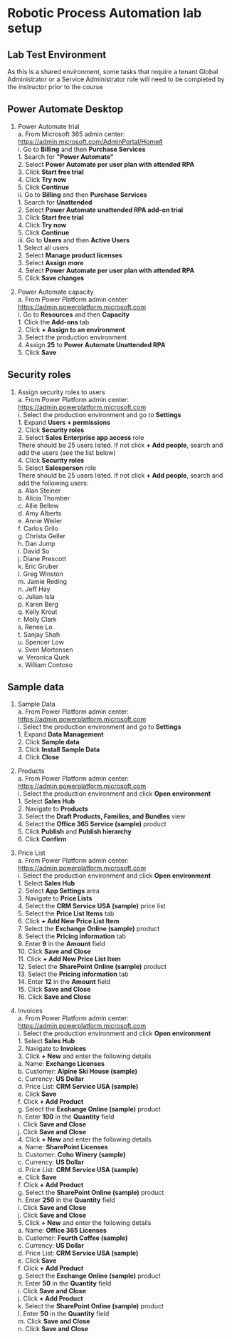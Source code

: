# **Robotic Process Automation lab setup**

## **Lab Test Environment**

As this is a shared environment, some tasks that require a tenant Global Administrator or a Service Administrator role will need to be completed by the instructor prior to the course

## **Power Automate Desktop**

1. Power Automate trial  
    a. From Microsoft 365 admin center: <https://admin.microsoft.com/AdminPortal/Home#>  
        i. Go to **Billing** and then **Purchase Services**  
            1. Search for **"Power Automate"**  
            2. Select **Power Automate per user plan with attended RPA**  
            3. Click **Start free trial**  
            4. Click **Try now**  
            5. Click **Continue**  
        ii. Go to **Billing** and then **Purchase Services**  
            1. Search for **Unattended**  
            2. Select **Power Automate unattended RPA add-on trial**  
            3. Click **Start free trial**  
            4. Click **Try now**  
            5. Click **Continue**  
        iii. Go to **Users** and then **Active Users**  
            1. Select all users  
            2. Select **Manage product licenses**  
            3. Select **Assign more**  
            4. Select **Power Automate per user plan with attended RPA**  
            5. Click **Save changes**

2. Power Automate capacity  
    a. From Power Platform admin center: <https://admin.powerplatform.microsoft.com>  
        i. Go to **Resources** and then **Capacity**  
            1. Click the **Add-ons** tab  
            2. Click **+ Assign to an environment**  
            3. Select the production environment  
            4. Assign **25** to **Power Automate Unattended RPA**  
            5. Click **Save**

## **Security roles**

1. Assign security roles to users  
    a. From Power Platform admin center: <https://admin.powerplatform.microsoft.com>  
        i. Select the production environment and go to **Settings**  
            1. Expand **Users + permissions**  
            2. Click **Security roles**  
            3. Select **Sales Enterprise app access** role  
                There should be 25 users listed. If not click **+ Add people**, search and add the users (see the list below)  
            4. Click **Security roles**  
            5. Select **Salesperson** role  
                There should be 25 users listed. If not click **+ Add people**, search and add the following users:  
                    a. Alan Steiner  
                    b. Alicia Thomber  
                    c. Allie Bellew  
                    d. Amy Alberts  
                    e. Annie Weiler  
                    f. Carlos Grilo  
                    g. Christa Geller  
                    h. Dan Jump  
                    i. David So  
                    j. Diane Prescott  
                    k. Eric Gruber  
                    l. Greg Winston  
                    m. Jamie Reding  
                    n. Jeff Hay  
                    o. Julian Isla  
                    p. Karen Berg  
                    q. Kelly Krout  
                    r. Molly Clark  
                    s. Renee Lo  
                    t. Sanjay Shah  
                    u. Spencer Low  
                    v. Sven Mortensen  
                    w. Veronica Quek  
                    x. William Contoso

## **Sample data**

1. Sample Data  
    a. From Power Platform admin center: <https://admin.powerplatform.microsoft.com>  
        i. Select the production environment and go to **Settings**  
            1. Expand **Data Management**  
            2. Click **Sample data**  
            3. Click **Install Sample Data**  
            4. Click **Close**

2. Products  
    a. From Power Platform admin center: <https://admin.powerplatform.microsoft.com>  
        i. Select the production environment and click **Open environment**  
            1. Select **Sales Hub**  
            2. Navigate to **Products**  
            3. Select the **Draft Products, Families, and Bundles** view  
            4. Select the **Office 365 Service (sample)** product  
            5. Click **Publish** and **Publish hierarchy**  
            6. Click **Confirm**

3. Price List  
    a. From Power Platform admin center: <https://admin.powerplatform.microsoft.com>  
        i. Select the production environment and click **Open environment**  
            1. Select **Sales Hub**  
            2. Select **App Settings** area  
            3. Navigate to **Price Lists**  
            4. Select the **CRM Service USA (sample)** price list  
            5. Select the **Price List Items** tab  
            6. Click **+ Add New Price List Item**  
            7. Select the **Exchange Online (sample)** product  
            8. Select the **Pricing information** tab  
            9. Enter **9** in the **Amount** field  
            10. Click **Save and Close**  
            11. Click **+ Add New Price List Item**  
            12. Select the **SharePoint Online (sample)** product  
            13. Select the **Pricing information** tab  
            14. Enter **12** in the **Amount** field  
            15. Click **Save and Close**  
            16. Click **Save and Close**

4. Invoices  
    a. From Power Platform admin center: <https://admin.powerplatform.microsoft.com>  
        i. Select the production environment and click **Open environment**  
            1. Select **Sales Hub**  
            2. Navigate to **Invoices**  
            3. Click **+ New** and enter the following details  
                a. Name: **Exchange Licenses**  
                b. Customer: **Alpine Ski House (sample)**  
                c. Currency: **US Dollar**  
                d. Price List: **CRM Service USA (sample)**  
                e. Click **Save**  
                f. Click **+ Add Product**  
                g. Select the **Exchange Online (sample)** product  
                h. Enter **100** in the **Quantity** field  
                i. Click **Save and Close**  
                j. Click **Save and Close**  
            4. Click **+ New** and enter the following details  
                a. Name: **SharePoint Licenses**  
                b. Customer: **Coho Winery (sample)**  
                c. Currency: **US Dollar**  
                d. Price List: **CRM Service USA (sample)**  
                e. Click **Save**  
                f. Click **+ Add Product**  
                g. Select the **SharePoint Online (sample)** product  
                h. Enter **250** in the **Quantity** field  
                i. Click **Save and Close**  
                j. Click **Save and Close**  
            5. Click **+ New** and enter the following details  
                a. Name: **Office 365 Licenses**  
                b. Customer: **Fourth Coffee (sample)**  
                c. Currency: **US Dollar**  
                d. Price List: **CRM Service USA (sample)**  
                e. Click **Save**  
                f. Click **+ Add Product**  
                g. Select the **Exchange Online (sample)** product  
                h. Enter **50** in the **Quantity** field  
                i. Click **Save and Close**  
                j. Click **+ Add Product**  
                k. Select the **SharePoint Online (sample)** product  
                l. Enter **50** in the **Quantity** field  
                m. Click **Save and Close**  
                n. Click **Save and Close**
